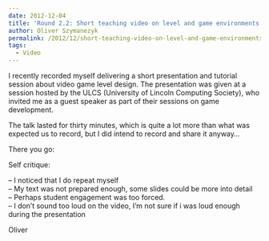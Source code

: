 ```yaml
---
date: 2012-12-04
title: 'Round 2.2: Short teaching video on level and game environments.'
author: Oliver Szymanezyk
permalink: /2012/12/short-teaching-video-on-level-and-game-environments/
tags:
  - Video
---
```

I recently recorded myself delivering a short presentation and tutorial session about video game level design. The presentation was given at a session hosted by the ULCS (University of Lincoln Computing Society), who invited me as a guest speaker as part of their sessions on game development.

The talk lasted for thirty minutes, which is quite a lot more than what was expected us to record, but I did intend to record and share it anyway&#8230;

There you go:



Self critique:

&#8211; I noticed that I do repeat myself  
&#8211; My text was not prepared enough, some slides could be more into detail  
&#8211; Perhaps student engagement was too forced.  
&#8211; I don&#8217;t sound too loud on the video, I&#8217;m not sure if i was loud enough during the presentation

Oliver
